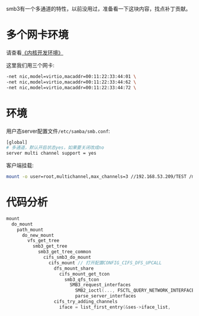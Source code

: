 smb3有一个多通道的特性，以前没用过，准备看一下这块内容，找点补丁贡献。

# 多个网卡环境

请查看[《内核开发环境》](https://chenxiaosong.com/course/kernel/environment.html#qemu-multi-nic)

这里我们用三个网卡:
```sh
-net nic,model=virtio,macaddr=00:11:22:33:44:01 \
-net nic,model=virtio,macaddr=00:11:22:33:44:62 \
-net nic,model=virtio,macaddr=00:11:22:33:44:72 \
```

# 环境

用户态server配置文件`/etc/samba/smb.conf`:
```sh
[global]
# 多通道，默认开启状态yes，如果要关闭改成no
server multi channel support = yes
```

客户端挂载:
```sh
mount -o user=root,multichannel,max_channels=3 //192.168.53.209/TEST /mnt
```

# 代码分析

```c
mount
  do_mount
    path_mount
      do_new_mount
        vfs_get_tree
          smb3_get_tree
            smb3_get_tree_common
              cifs_smb3_do_mount
                cifs_mount // 打开配置CONFIG_CIFS_DFS_UPCALL
                  dfs_mount_share
                    cifs_mount_get_tcon
                      smb3_qfs_tcon
                        SMB3_request_interfaces
                          SMB2_ioctl(..., FSCTL_QUERY_NETWORK_INTERFACE_INFO, ...)
                          parse_server_interfaces
                  cifs_try_adding_channels
                    iface = list_first_entry(&ses->iface_list,
```

